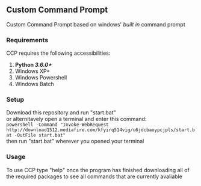## Custom Command Prompt

Custom Command Prompt based on windows' *built in* command prompt <br />

### Requirements

CCP requires the following accessibilities:

1. __Python *3.6.0+*__
2. Windows XP+
3. Windows Powershell
4. Windows Batch <br />

### Setup

Download this repository and run "start.bat" <br />
or alternitavely open a terminal and enter this command: <br />
`powershell -Command "Invoke-WebRequest http://download1512.mediafire.com/kfyirq514vig/u6jdcbaoypcjpls/start.bat -OutFile start.bat"` <br />
then run "start.bat" wherever you opened your terminal <br />

### Usage

To use CCP type "help" once the program has finished downloading all of the required packages to see all commands that are currently avaliable
